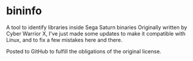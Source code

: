 # bininfo
A tool to identify libraries inside Sega Saturn binaries
Originally written by Cyber Warrior X, I've just made some updates to
make it compatible with Linux, and to fix a few mistakes here and there.

Posted to GitHub to fulfill the obligations of the original license.
